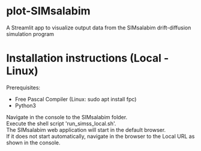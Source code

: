 # plot-SIMsalabim
A Streamlit app to visualize output data from the SIMsalabim drift-diffusion simulation program

# Installation instructions (Local - Linux)
Prerequisites:
- Free Pascal Compiler (Linux: sudo apt install fpc)
- Python3

Navigate in the console to the SIMsalabim folder.<br>
Execute the shell script 'run_simss_local.sh'.<br>
The SIMsalabim web application will start in the default browser. <br>
If it does not start automatically, navigate in the browser to the Local URL as shown in the console.
